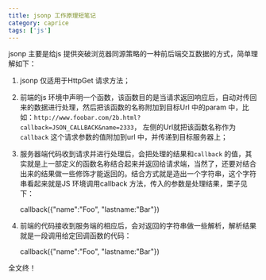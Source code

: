 ```yaml
---
title: jsonp 工作原理短笔记
category: caprice
tags: ['js']
---
```


jsonp 主要是给js 提供突破浏览器同源策略的一种前后端交互数据的方式，简单理解如下：

1. jsonp 仅适用于HttpGet 请求方法；

2. 前端的js 环境中声明一个函数，该函数目的是当请求返回响应后，自动对传回来的数据进行处理，然后把该函数的名称附加到目标Url 中的param 中，比如：`http://www.foobar.com/2b.html?callback=JSON_CALLBACK&name=2333`，
左侧的Url就把该函数名称作为`callback` 这个请求参数的值附加到url 中，并传递到目标服务器上；

3. 服务器端代码收到请求并进行处理后，会把处理的结果和`callback` 的值，其实就是上一部定义的函数名称结合起来并返回给请求端，当然了，还要对结合出来的结果做一些修饰才能返回的。结合方式就是造出一个字符串，这个字符串看起来就是JS 环境调用callback 方法，传入的参数是处理结果，栗子见下：

	callback({"name":"Foo", "lastname:"Bar"})

4. 前端的代码接收到服务端的相应后，会对返回的字符串做一些解析，解析结果就是一段调用给定回调函数的代码：

	callback({"name":"Foo", "lastname:"Bar"})

全文终！